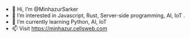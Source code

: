 - 👋 Hi, I’m @MinhazurSarker
- 👀 I’m interested in Javascript, Rust, Server-side programming, AI, IoT .
- 🌱 I’m currently learning Python, AI, IoT
- 📫 Visit https://minhazur.cellsweb.com

<!---
MinhazurSarker/MinhazurSarker is a ✨ special ✨ repository because its `README.md` (this file) appears on your GitHub profile.
You can click the Preview link to take a look at your changes.
--->
